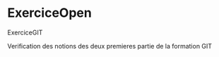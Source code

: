 # ExerciceOpen
ExerciceGIT


Verification des notions des deux premieres partie de la formation GIT
